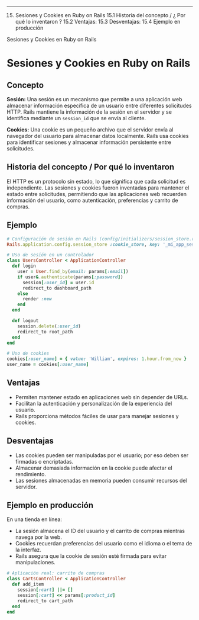 

-----------------------------------------------------------------------------------------------------------------
15. Sesiones y Cookies en Ruby on Rails
15.1  Historia del concepto / ¿ Por qué lo inventaron ?
15.2  Ventajas: 
15.3  Desventajas:
15.4 Ejemplo en producción 

Sesiones y Cookies en Ruby on Rails

# Sesiones y Cookies en Ruby on Rails

## Concepto

**Sesión:** Una sesión es un mecanismo que permite a una aplicación web almacenar información específica de un usuario entre diferentes solicitudes HTTP. Rails mantiene la información de la sesión en el servidor y se identifica mediante un `session_id` que se envía al cliente.

**Cookies:** Una cookie es un pequeño archivo que el servidor envía al navegador del usuario para almacenar datos localmente. Rails usa cookies para identificar sesiones y almacenar información persistente entre solicitudes.

## Historia del concepto / Por qué lo inventaron

El HTTP es un protocolo sin estado, lo que significa que cada solicitud es independiente. Las sesiones y cookies fueron inventadas para mantener el estado entre solicitudes, permitiendo que las aplicaciones web recuerden información del usuario, como autenticación, preferencias y carrito de compras.

## Ejemplo

```ruby
# Configuración de sesión en Rails (config/initializers/session_store.rb)
Rails.application.config.session_store :cookie_store, key: '_mi_app_session'

# Uso de sesión en un controlador
class UsersController < ApplicationController
  def login
    user = User.find_by(email: params[:email])
    if user&.authenticate(params[:password])
      session[:user_id] = user.id
      redirect_to dashboard_path
    else
      render :new
    end
  end

  def logout
    session.delete(:user_id)
    redirect_to root_path
  end
end

# Uso de cookies
cookies[:user_name] = { value: 'William', expires: 1.hour.from_now }
user_name = cookies[:user_name]
```

## Ventajas

* Permiten mantener estado en aplicaciones web sin depender de URLs.
* Facilitan la autenticación y personalización de la experiencia del usuario.
* Rails proporciona métodos fáciles de usar para manejar sesiones y cookies.

## Desventajas

* Las cookies pueden ser manipuladas por el usuario; por eso deben ser firmadas o encriptadas.
* Almacenar demasiada información en la cookie puede afectar el rendimiento.
* Las sesiones almacenadas en memoria pueden consumir recursos del servidor.

## Ejemplo en producción

En una tienda en línea:

* La sesión almacena el ID del usuario y el carrito de compras mientras navega por la web.
* Cookies recuerdan preferencias del usuario como el idioma o el tema de la interfaz.
* Rails asegura que la cookie de sesión esté firmada para evitar manipulaciones.

```ruby
# Aplicación real: carrito de compras
class CartsController < ApplicationController
  def add_item
    session[:cart] ||= []
    session[:cart] << params[:product_id]
    redirect_to cart_path
  end
end
```
